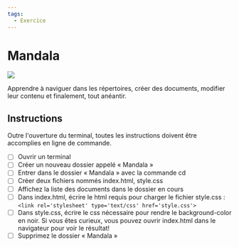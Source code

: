 ```yaml
---
tags:
  - Exercice
---
```


# Mandala

![](../assets/images/mandala.jpeg)

Apprendre à naviguer dans les répertoires, créer des documents, modifier leur contenu et finalement, tout anéantir.

## Instructions

Outre l'ouverture du terminal, toutes les instructions doivent être accomplies en ligne de commande.

- [ ] Ouvrir un terminal
- [ ] Créer un nouveau dossier appelé « Mandala »
- [ ] Entrer dans le dossier « Mandala » avec la commande cd
- [ ] Créer deux fichiers nommés index.html, style.css
- [ ] Affichez la liste des documents dans le dossier en cours
- [ ] Dans index.html, écrire le html requis pour charger le fichier style.css : `<link rel='stylesheet' type='text/css' href='style.css'>`
- [ ] Dans style.css, écrire le css nécessaire pour rendre le background-color en noir. Si vous êtes curieux, vous pouvez ouvrir index.html dans le navigateur pour voir le résultat!
- [ ] Supprimez le dossier « Mandala »
